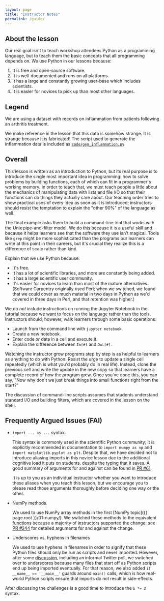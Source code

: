 ```yaml
---
layout: page
title: "Instructor Notes"
permalink: /guide/
---
```


## About the lesson

Our real goal isn't to teach workshop attendees Python as a programming language,
but to teach them the basic concepts that all programming depends on.
We use Python in our lessons because:

1.  It is free and open-source software.
2.  It is well-documented and runs on all platforms.
3.  It has a large and constantly growing user-base which includes scientists.
4.  It is easier for novices to pick up than most other languages.

## Legend

We are using a dataset with records on inflammation from patients following an
arthritis treatment.

We make reference in the lesson that this data is somehow strange. It is strange
because it is fabricated! The script used to generate the inflammation data
is included as [`code/gen_inflammation.py`](../code/gen_inflammation.py).

## Overall

This lesson is written as an introduction to Python,
but its real purpose is to introduce the single most important idea in programming:
how to solve problems by building functions,
each of which can fit in a programmer's working memory.
In order to teach that,
we must teach people a little about
the mechanics of manipulating data with lists and file I/O
so that their functions can do things they actually care about.
Our teaching order tries to show practical uses of every idea as soon as it is introduced;
instructors should resist the temptation to explain
the "other 90%" of the language
as well.

The final example asks them to build a command-line tool
that works with the Unix pipe-and-filter model.
We do this because it is a useful skill
and because it helps learners see that the software they use isn't magical.
Tools like `grep` might be more sophisticated than
the programs our learners can write at this point in their careers,
but it's crucial they realize this is a difference of scale rather than kind.

Explain that we use Python because:

*   It's free.
*   It has a lot of scientific libraries, and more are constantly being added.
*   It has a large scientific user community.
*   It's easier for novices to learn than most of the mature alternatives.
    (Software Carpentry originally used Perl;
    when we switched,
    we found that we could cover as much material in two days in Python
    as we'd covered in three days in Perl,
    and that retention was higher.)

We do *not* include instructions on running the Jupyter Notebook in the tutorial
because we want to focus on the language rather than the tools.
Instructors should, however, walk learners through some basic operations:

*   Launch from the command line with `jupyter notebook`.
*   Create a new notebook.
*   Enter code or data in a cell and execute it.
*   Explain the difference between `In[#]` and `Out[#]`.

Watching the instructor grow programs step by step
is as helpful to learners as anything to do with Python.
Resist the urge to update a single cell repeatedly
(which is what you'd probably do in real life).
Instead,
clone the previous cell and write the update in the new copy
so that learners have a complete record of how the program grew.
Once you've done this,
you can say,
"Now why don't we just break things into small functions right from the start?"

The discussion of command-line scripts
assumes that students understand standard I/O and building filters,
which are covered in the lesson on the shell.

## Frequently Argued Issues (FAI)

*   `import ... as ...` syntax.

    This syntax is commonly used in the scientific Python community;
    it is explicitly recommended in documentation to `import numpy as np`
    and `import matplotlib.pyplot as plt`. Despite that, we have decided
    not to introduce aliasing imports in this novice lesson due to the
    additional cognitive load it puts on students, despite the typing that
    it saves. A good summary of arguments for and against can be found in
    [PR #61](https://github.com/M4rkD/python-novice-inflammation/pull/61).

    It is up to you as an individual instructor whether you want to introduce
    these aliases when you teach this lesson, but we encourage you to please
    read those arguments thoroughly before deciding one way or the other.

*   NumPy methods.

    We used to use NumPy array methods in the first [NumPy topic]({{ page.root }}/01-numpy/).
    We switched these methods to the equivalent functions because a majority
    of instructors supported the change; see
    [PR #244](https://github.com/M4rkD/python-novice-inflammation/pull/244)
    for detailed arguments for and against the change.

*   Underscores vs. hyphens in filenames

    We used to use hyphens in filenames in order to signify that these Python
    files should only be run as scripts and never imported. However, after some
    [discussion](https://github.com/M4rkD/python-novice-inflammation/pull/254),
    including an informal Twitter poll, we switched over to underscores because
    many files that start off as Python scripts end up being imported eventually.
    For that reason, we also added `if __name__ == '__main__'` guards around
    `main()` calls, which is how real-world Python scripts ensure that imports
    do not result in side-effects.

After discussing the challenges is a good time to introduce the `b *= 2` syntax.
